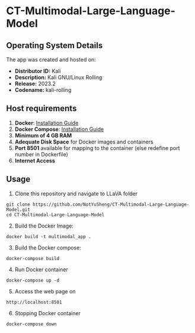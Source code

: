 # CT-Multimodal-Large-Language-Model

## Operating System Details
The app was created and hosted on:
- **Distributor ID:** Kali
- **Description:** Kali GNU/Linux Rolling
- **Release:** 2023.2
- **Codename:** kali-rolling

## Host requirements
1. **Docker**: [Installation Guide](https://docs.docker.com/engine/install/)
2. **Docker Compose**: [Installation Guide](https://docs.docker.com/compose/install/)
3. **Minimum of 4 GB RAM**
4. **Adequate Disk Space** for Docker images and containers
5. **Port 8501** available for mapping to the container (else redefine port number in Dockerfile)
6. **Internet Access**

## Usage
1.  Clone this repository and navigate to LLaVA folder
```
git clone https://github.com/NotYuSheng/CT-Multimodal-Large-Language-Model.git
cd CT-Multimodal-Large-Language-Model
```

2.  Build the Docker Image:
```
docker build -t multimodal_app .
```

3.  Build the Docker compose:
```
docker-compose build
```

4.  Run Docker container
```
docker-compose up -d
```
5.  Access the web page on
```
http://localhost:8501
```
6.  Stopping Docker container
```
docker-compose down
```
